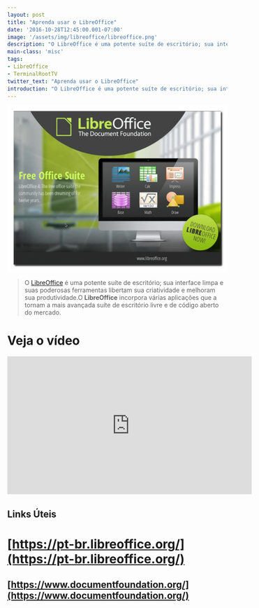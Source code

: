 ```yaml
---
layout: post
title: "Aprenda usar o LibreOffice"
date: '2016-10-28T12:45:00.001-07:00'
image: '/assets/img/libreoffice/libreoffice.png'
description: "O LibreOffice é uma potente suíte de escritório; sua interface limpa e suas poderosas ferramentas libertam sua criatividade e melhoram sua produtividade."
main-class: 'misc'
tags:
- LibreOffice
- TerminalRootTV
twitter_text: "Aprenda usar o LibreOffice"
introduction: "O LibreOffice é uma potente suíte de escritório; sua interface limpa e suas poderosas ferramentas libertam sua criatividade e melhoram sua produtividade."
---
```


![LibreOffice](/assets/img/libreoffice/libreoffice.png)

> O [LibreOffice](https://pt-br.libreoffice.org/) é uma potente suíte de escritório; sua interface limpa e suas poderosas ferramentas libertam sua criatividade e melhoram sua produtividade.O __LibreOffice__ incorpora várias aplicações que a tornam a mais avançada suíte de escritório livre e de código aberto do mercado.

# Veja o vídeo

<iframe width="560" height="315" src="https://www.youtube.com/embed/pAMtbwGySI0" frameborder="0" allowfullscreen></iframe>

## Links Úteis

# [https://pt-br.libreoffice.org/](https://pt-br.libreoffice.org/)

## [https://www.documentfoundation.org/](https://www.documentfoundation.org/)
